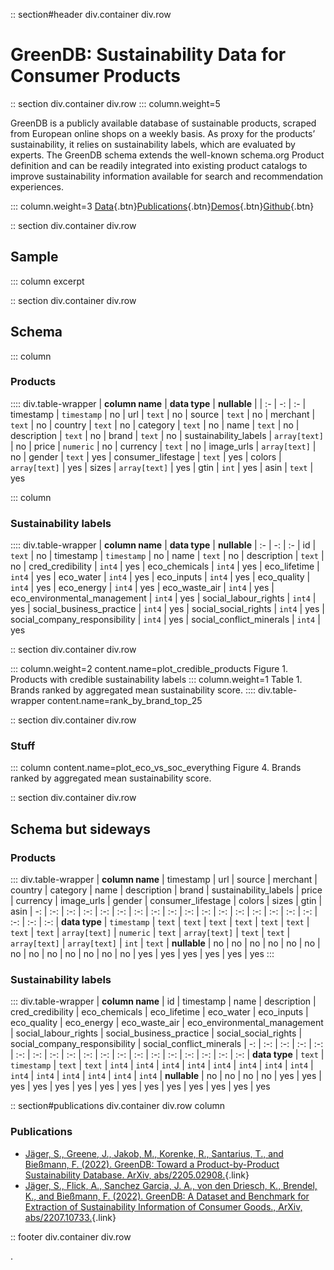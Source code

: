 
:: section#header div.container div.row

# GreenDB: Sustainability Data for Consumer Products

:: section div.container div.row
::: column.weight=5

GreenDB is a publicly available database of sustainable products, scraped from European online shops on a weekly basis. As proxy for the products’ sustainability, it relies on sustainability labels, which are evaluated by experts. The GreenDB schema extends the well-known schema.org Product definition and can be readily integrated into existing product catalogs to improve sustainability information available for search and recommendation experiences.

::: column.weight=3
[Data](https://zenodo.org/record/6576662){.btn}[Publications](#publications){.btn}[Demos](/demo){.btn}[Github](https://github.com/calgo-lab/green-db/){.btn}

:: section div.container div.row
## Sample
::: column excerpt

:: section div.container div.row
## Schema

::: column
### Products

:::: div.table-wrapper
| **column name** | **data type** | **nullable** |
| :- | -: | :-
| timestamp | `timestamp` | no
| url | `text` | no
| source | `text` | no
| merchant | `text` | no
| country | `text` | no
| category | `text` | no
| name | `text` | no
| description | `text` | no
| brand | `text` | no
| sustainability_labels | `array[text]` | no
| price | `numeric` | no
| currency | `text` | no
| image_urls | `array[text]` | no
| gender | `text` | yes
| consumer_lifestage | `text` | yes
| colors | `array[text]` | yes
| sizes | `array[text]` | yes
| gtin | `int` | yes
| asin | `text` | yes


::: column
### Sustainability labels

:::: div.table-wrapper
| **column name** | **data type** | **nullable**
| :- | -: | :-
| id | `text` | no
| timestamp | `timestamp` | no
| name | `text` | no
| description | `text` | no
| cred_credibility | `int4` | yes
| eco_chemicals | `int4` | yes
| eco_lifetime | `int4` | yes
| eco_water | `int4` | yes
| eco_inputs | `int4` | yes
| eco_quality | `int4` | yes
| eco_energy | `int4` | yes
| eco_waste_air | `int4` | yes
| eco_environmental_management | `int4` | yes
| social_labour_rights | `int4` | yes
| social_business_practice | `int4` | yes
| social_social_rights | `int4` | yes
| social_company_responsibility | `int4` | yes
| social_conflict_minerals | `int4` | yes

:: section div.container div.row

::: column.weight=2 content.name=plot_credible_products
Figure 1. Products with credible sustainability labels
::: column.weight=1
Table 1. Brands ranked by aggregated mean sustainability score.
:::: div.table-wrapper content.name=rank_by_brand_top_25

:: section div.container div.row
### Stuff
::: column content.name=plot_eco_vs_soc_everything
Figure 4. Brands ranked by aggregated mean sustainability score.

:: section div.container div.row
## Schema but sideways

### Products

::: div.table-wrapper
| **column name** | timestamp | url | source | merchant | country | category | name | description | brand | sustainability_labels | price | currency | image_urls | gender | consumer_lifestage | colors | sizes | gtin | asin
| -: | :-: | :-: | :-: | :-: | :-: | :-: | :-: | :-: | :-: | :-: | :-: | :-: | :-: | :-: | :-: | :-: | :-: | :-: | :-:
| **data type** | `timestamp` | `text` | `text` | `text` | `text` | `text` | `text` | `text` | `text` | `array[text]` | `numeric` | `text` | `array[text]` | `text` | `text` | `array[text]` | `array[text]` | `int` | `text`
| **nullable** | no | no | no | no | no | no | no | no | no | no | no | no | no | yes | yes | yes | yes | yes | yes
:::

### Sustainability labels

::: div.table-wrapper
| **column name** | id | timestamp | name | description | cred_credibility | eco_chemicals | eco_lifetime | eco_water | eco_inputs | eco_quality | eco_energy | eco_waste_air | eco_environmental_management | social_labour_rights | social_business_practice | social_social_rights | social_company_responsibility | social_conflict_minerals
| -: | :-: | :-: | :-: | :-: | :-: | :-: | :-: | :-: | :-: | :-: | :-: | :-: | :-: | :-: | :-: | :-: | :-: | :-:
| **data type** | `text` | `timestamp` | `text` | `text` | `int4` | `int4` | `int4` | `int4` | `int4` | `int4` | `int4` | `int4` | `int4` | `int4` | `int4` | `int4` | `int4` | `int4`
| **nullable** | no | no | no | no | yes | yes | yes | yes | yes | yes | yes | yes | yes | yes | yes | yes | yes | yes

:: section#publications div.container div.row column

### Publications

* [Jäger, S., Greene, J., Jakob, M., Korenke, R., Santarius, T., and Bießmann, F. (2022). GreenDB: Toward a Product-by-Product Sustainability Database. ArXiv, abs/2205.02908.](https://arxiv.org/abs/2205.02908){.link}
* [Jäger, S., Flick, A., Sanchez Garcia, J. A., von den Driesch, K., Brendel, K., and Bießmann, F. (2022). GreenDB: A Dataset and Benchmark for Extraction of Sustainability Information of Consumer Goods., ArXiv, abs/2207.10733.](https://arxiv.org/abs/2207.10733){.link}

:: footer div.container div.row

.

